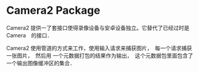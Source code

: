 # Camera2 Package

Camera2 提供一了套接口使得录像设备与安卓设备独立。它替代了已经过时是　Camera　的接口．

Camera2 使用管道的方式来工作，使用输入请求来捕获图片，　每一个请求捕获一张图片，　然后用
一个元数据打包的结果作为输出，　这个元数据包里面包含了一个输出图像缓冲区的集合．

